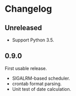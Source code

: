 # Changelog

## Unreleased

- Support Python 3.5.


## 0.9.0

First usable release.

- SIGALRM-based scheduler.
- crontab format parsing.
- Unit test of date calculation.
